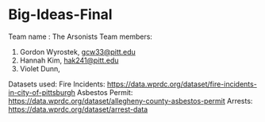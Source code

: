 # Big-Ideas-Final
Team name : The Arsonists
Team members:
1. Gordon Wyrostek, gcw33@pitt.edu
2. Hannah Kim, hak241@pitt.edu
3. Violet Dunn,

Datasets used:
Fire Incidents: https://data.wprdc.org/dataset/fire-incidents-in-city-of-pittsburgh
Asbestos Permit: https://data.wprdc.org/dataset/allegheny-county-asbestos-permit
Arrests: https://data.wprdc.org/dataset/arrest-data